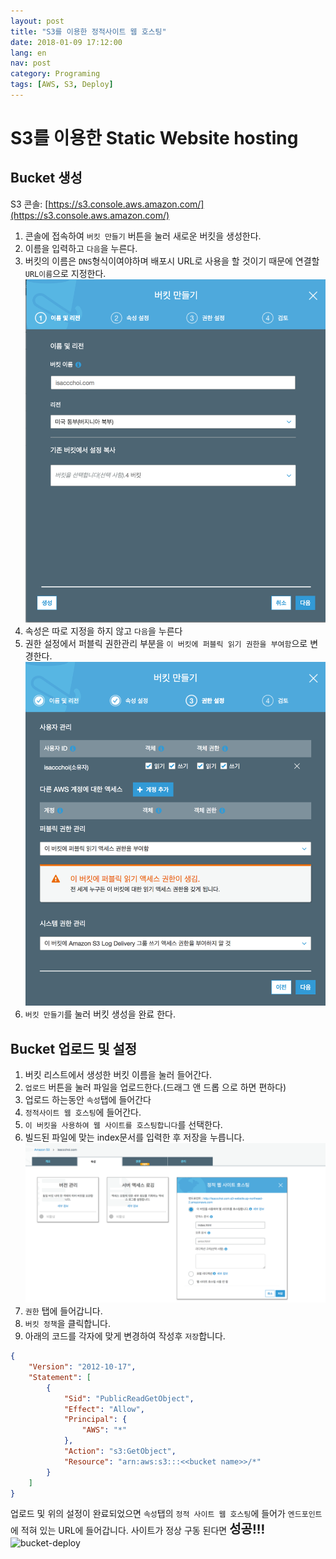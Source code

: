 ```yaml
---
layout: post
title: "S3를 이용한 정적사이트 웹 호스팅"
date: 2018-01-09 17:12:00
lang: en
nav: post
category: Programing
tags: [AWS, S3, Deploy]
---
```


# S3를 이용한 Static Website hosting

## Bucket 생성

S3 콘솔: [https://s3.console.aws.amazon.com/](https://s3.console.aws.amazon.com/)

1. 콘솔에 접속하여 `버킷 만들기` 버튼을 눌러 새로운 버킷을 생성한다.
2. 이름을 입력하고 `다음`을 누른다.
3. 버킷의 이름은 `DNS`형식이여야하며 배포시 URL로 사용을 할 것이기 때문에 연결할 `URL이름`으로 지정한다.
![버킷생성](../images/s3_deploy/create_bucket.png)
4. 속성은 따로 지정을 하지 않고 `다음`을 누른다
5. 권한 설정에서 퍼블릭 권한관리 부분을 `이 버킷에 퍼블릭 읽기 권한을 부여함`으로 변경한다.
![버킷권한](../images/s3_deploy/bucket_permission.png)
6. `버킷 만들기`를 눌러 버킷 생성을 완료 한다.

## Bucket 업로드 및 설정

1. 버킷 리스트에서 생성한 버킷 이름을 눌러 들어간다.
2. `업로드` 버튼을 눌러 파일을 업로드한다.(드래그 앤 드롭 으로 하면 편하다)
3. 업로드 하는동안 `속성`탭에 들어간다
4. `정적사이트 웹 호스팅`에 들어간다.
5. `이 버킷을 사용하여 웹 사이트를 호스팅합니다`를 선택한다.
6. 빌드된 파일에 맞는 index문서를 입력한 후 저장을 누릅니다.
![bucket-property](../images/s3_deploy/static_web_site_hosting.png)
7. `권한` 탭에 들어갑니다.
8. `버킷 정책`을 클릭합니다.
9. 아래의 코드를 각자에 맞게 변경하여 작성후 `저장`합니다.

```json
{
    "Version": "2012-10-17",
    "Statement": [
        {
            "Sid": "PublicReadGetObject",
            "Effect": "Allow",
            "Principal": {
                "AWS": "*"
            },
            "Action": "s3:GetObject",
            "Resource": "arn:aws:s3:::<<bucket name>>/*"
        }
    ]
}
```

업로드 및 위의 설정이 완료되었으면 `속성`탭의 `정적 사이트 웹 호스팅`에 들어가 `엔드포인트`에 적혀 있는 URL에 들어갑니다.
사이트가 정상 구동 된다면 <span style='font-size: 20px;'>**성공!!!**</span>
![bucket-deploy](../images/s3_deploy/deploy_complete.png)
